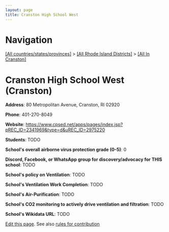 ```yaml
---
layout: page
title: Cranston High School West
---
```

# Navigation

[[All countries/states/provinces]](../../..) > [[All Rhode Island Districts]](../..) > [[All In Cranston]](..)

# Cranston High School West (Cranston)

**Address**: 80 Metropolitan Avenue, Cranston, RI 02920

**Phone**: 401-270-8049

**Website**: <https://www.cpsed.net/apps/pages/index.jsp?pREC_ID=2341969&type=d&uREC_ID=2975220>

**Students**: TODO

**School's overall airborne virus protection grade (0-5)**: 0

**Discord, Facebook, or WhatsApp group for discovery/advocacy for THIS school**: TODO

**School's policy on Ventilation**: TODO

**School's Ventilation Work Completion**: TODO

**School's Air-Purification**: TODO

**School's CO2 monitoring to actively drive ventilation and filtration**: TODO

**School's Wikidata URL**: TODO


[Edit this page](https://github.com/ventilate-schools/RI/edit/main/./Cranston/Cranston_High_School_West.md). See also [rules for contribution](../../../contribution-rules/)